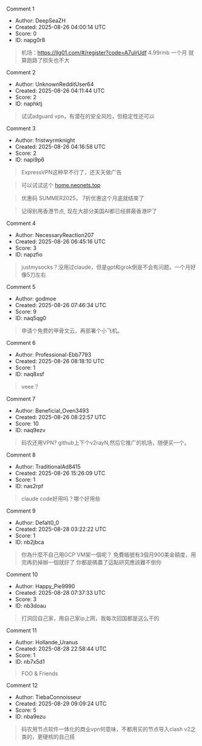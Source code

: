 Comment 1

- Author: DeepSeaZH
- Created: 2025-08-26 04:00:14 UTC
- Score: 0
- ID: napg0r8

> 机场：https://llg01.com/#/register?code=A7ulrUdf  4.99rmb 一个月    就算跑路了损失也不大

Comment 2

- Author: UnknownRedditUser64
- Created: 2025-08-26 04:11:44 UTC
- Score: 2
- ID: naphktj

> 试试adguard vpn，有潜在的安全风险，但稳定性还可以

Comment 3

- Author: fristwyrmknight
- Created: 2025-08-26 04:16:58 UTC
- Score: 2
- ID: napi9p6

> ExpressVPN这种早不行了，还天天做广告

> 可以试试这个 [home.neonets.top](https://home.neonets.top)

> 优惠码 SUMMER2025， 7折优惠这个月底就结束了

> 记得别用香港节点, 现在大部分美国AI都已经屏蔽香港IP了

Comment 4

- Author: NecessaryReaction207
- Created: 2025-08-26 06:45:16 UTC
- Score: 3
- ID: napzfio

> justmysocks？没用过claude，但是gpt和grok倒是不会有问题。一个月好像5刀左右

Comment 5

- Author: godmoe
- Created: 2025-08-26 07:46:34 UTC
- Score: 9
- ID: naq5qg0

> 申请个免费的甲骨文云，再部署个小飞机。

Comment 6

- Author: Professional-Ebb7793
- Created: 2025-08-26 08:18:10 UTC
- Score: 1
- ID: naq8xsf

> veee？

Comment 7

- Author: Beneficial_Oven3493
- Created: 2025-08-26 08:22:57 UTC
- Score: 10
- ID: naq9ezv

> 码农还用VPN? github上下个v2rayN,然后它推广的机场，随便买一个。

Comment 8

- Author: TraditionalAd8415
- Created: 2025-08-26 15:26:09 UTC
- Score: 1
- ID: nas2rpf

> claude code好用吗？哪个好用些

Comment 9

- Author: Defalt0_0
- Created: 2025-08-28 03:22:22 UTC
- Score: 1
- ID: nb2jbca

> 你為什麼不自己用GCP VM架一個呢？
> 免費帳號有3個月900美金額度，用完再扔掉辦一個就好了
> 你都是碼農了這點研究應該難不倒你

Comment 10

- Author: Happy_Pie9990
- Created: 2025-08-28 07:37:33 UTC
- Score: 3
- ID: nb3doau

> 打洞回自己家，用自己家ip上网，我每次回国都是这么干的

Comment 11

- Author: Hollande_Uranus
- Created: 2025-08-28 22:58:44 UTC
- Score: 1
- ID: nb7x5d1

> FOO & Friends

Comment 12

- Author: TiebaConnoisseur
- Created: 2025-08-29 09:09:24 UTC
- Score: 5
- ID: nba9ezu

> 码农用节点软件一体化的商业vpn何意味，不都用买的节点导入clash v2之类的，更硬核的自己搭
